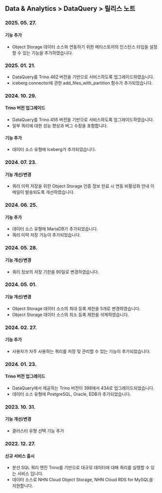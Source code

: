 ## Data & Analytics > DataQuery > 릴리스 노트
### 2025. 05. 27.
#### 기능 추가
* Object Storage 데이터 소스와 연동하기 위한 메타스토어의 인스턴스 타입을 설정할 수 있는 기능을 추가하였습니다.

### 2025. 01. 21.
* DataQuery를 Trino 462 버전을 기반으로 서비스하도록 업그레이드하였습니다.
* iceberg connector에 관한 add_files_with_partition 함수가 추가되었습니다.

### 2024. 10. 29.
#### Trino 버전 업그레이드
* DataQuery를 Trino 455 버전을 기반으로 서비스하도록 업그레이드하였습니다.
* 일부 쿼리에 대한 성능 향상과 버그 수정을 포함합니다.

#### 기능 추가
* 데이터 소스 유형에 Iceberg가 추가되었습니다.

### 2024. 07. 23.
#### 기능 개선/변경
* 쿼리 이력 저장을 위한 Object Storage 인증 정보 만료 시 연동 비활성화 안내 이메일이 발송되도록 개선하였습니다.

### 2024. 06. 25.
#### 기능 추가
* 데이터 소스 유형에 MariaDB가 추가되었습니다.
* 쿼리 이력 저장 기능이 추가되었습니다.

### 2024. 05. 28.
#### 기능 개선/변경
* 쿼리 정보의 저장 기한을 90일로 변경하였습니다.

### 2024. 05. 01.
#### 기능 개선/변경
* Object Storage 데이터 소스의 최대 등록 제한을 5개로 변경하였습니다.
* Object Storage 데이터 소스의 최소 등록 제한을 삭제하였습니다.

### 2024. 02. 27.
#### 기능 추가
- 사용자가 자주 사용하는 쿼리를 저장 및 관리할 수 있는 기능이 추가되었습니다.

### 2024. 01. 23.   
#### Trino 버전 업그레이드
* DataQuery에서 제공하는 Trino 버전이 398에서 434로 업그레이드되었습니다.
* 데이터 소스 유형에 PostgreSQL, Oracle, EDB가 추가되었습니다.

### 2023. 10. 31.
#### 기능 개선/변경
* 클러스터 유형 선택 기능 추가

### 2022. 12. 27.

#### 신규 서비스 출시

* 분산 SQL 쿼리 엔진 Trino를 기반으로 대규모 데이터에 대해 쿼리를 실행할 수 있는 서비스 입니다.
* 데이터 소스로 NHN Cloud Object Storage, NHN Cloud RDS for MySQL을 지원합니다.

